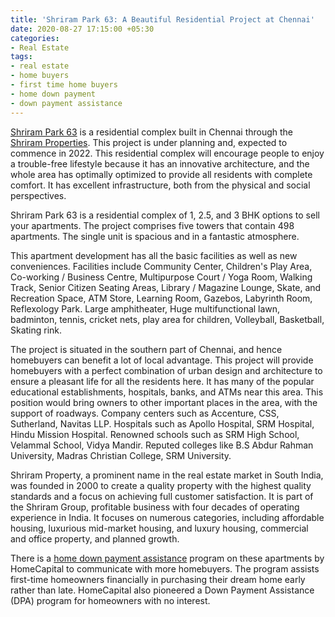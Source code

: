 ```yaml
---
title: 'Shriram Park 63: A Beautiful Residential Project at Chennai'
date: 2020-08-27 17:15:00 +05:30
categories:
- Real Estate
tags:
- real estate
- home buyers
- first time home buyers
- home down payment
- down payment assistance
---
```




[Shriram Park 63](https://homecapital.in/property/464/shriram-park-63-1-bhk) is a residential complex built in Chennai through the [Shriram Properties](https://homecapital.in/offering/developer/shriram). This project is under planning and, expected to commence in 2022. This residential complex will encourage people to enjoy a trouble-free lifestyle because it has an innovative architecture, and the whole area has optimally optimized to provide all residents with complete comfort. It has excellent infrastructure, both from the physical and social perspectives.

Shriram Park 63 is a residential complex of 1, 2.5, and 3 BHK options to sell your apartments. The project comprises five towers that contain 498 apartments. The single unit is spacious and in a fantastic atmosphere.

This apartment development has all the basic facilities as well as new conveniences. Facilities include Community Center, Children's Play Area, Co-working / Business Centre, Multipurpose Court / Yoga Room, Walking Track, Senior Citizen Seating Areas, Library / Magazine Lounge, Skate, and Recreation Space, ATM Store, Learning Room, Gazebos, Labyrinth Room, Reflexology Park. Large amphitheater, Huge multifunctional lawn, badminton, tennis, cricket nets, play area for children, Volleyball, Basketball, Skating rink.

The project is situated in the southern part of Chennai, and hence homebuyers can benefit a lot of local advantage. This project will provide homebuyers with a perfect combination of urban design and architecture to ensure a pleasant life for all the residents here. It has many of the popular educational establishments, hospitals, banks, and ATMs near this area. This position would bring owners to other important places in the area, with the support of roadways. Company centers such as Accenture, CSS, Sutherland, Navitas LLP. Hospitals such as Apollo Hospital, SRM Hospital, Hindu Mission Hospital. Renowned schools such as SRM High School, Velammal School, Vidya Mandir. Reputed colleges like B.S Abdur Rahman University, Madras Christian College, SRM University.

Shriram Property, a prominent name in the real estate market in South India, was founded in 2000 to create a quality property with the highest quality standards and a focus on achieving full customer satisfaction. It is part of the Shriram Group, profitable business with four decades of operating experience in India. It focuses on numerous categories, including affordable housing, luxurious mid-market housing, and luxury housing, commercial and office property, and planned growth.



There is a [home down payment assistance](https://homecapital.in/) program on these apartments by HomeCapital to communicate with more homebuyers. The program assists first-time homeowners financially in purchasing their dream home early rather than late. HomeCapital also pioneered a Down Payment Assistance (DPA) program for homeowners with no interest.


